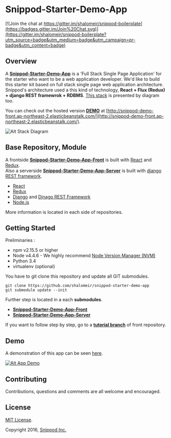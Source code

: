 # **Snippod-Starter-Demo-App**

[![Join the chat at https://gitter.im/shalomeir/snippod-boilerplate](https://badges.gitter.im/Join%20Chat.svg)](https://gitter.im/shalomeir/snippod-boilerplate?utm_source=badge&utm_medium=badge&utm_campaign=pr-badge&utm_content=badge)

## Overview

A [**Snippod-Starter-Demo-App**](https://github.com/shalomeir/snippod-starter-demo-app) is a 'Full Stack Single Page Application' for the starter who want to be a web application developer.
We'd like to build this starter kit based on full stack single page web application architecture.
Snippod's architecture used a this kind of technology, **React + Flux (Redux) + django REST framewrok + RDBMS**.
[This stack](https://drive.google.com/file/d/0B9ltVFRI_UMiSkhkenBGTEdmTUU/view?usp=sharing) is presented by diagram too.

You can check out the hosted version [**DEMO**](http://snippod-demo-front.ap-northeast-2.elasticbeanstalk.com/) at [http://snippod-demo-front.ap-northeast-2.elasticbeanstalk.com/](http://snippod-demo-front.ap-northeast-2.elasticbeanstalk.com/).

![Alt Stack Diagram](https://raw.githubusercontent.com/shalomeir/snippod-starter-demo-app/master/SnippodStarterDemoAppArchitecture.png "Stack Diagram")

## Base Repository, Module

A frontside [**Snippod-Starter-Demo-App-Front**](https://github.com/shalomeir/snippod-starter-demo-app-front) is built with [React](http://facebook.github.io/react/) and [Redux](https://github.com/gaearon/redux).  
Also a serverside [**Snippod-Starter-Demo-App-Server**](https://github.com/shalomeir/snippod-starter-demo-app-server) is built with [django REST framework](http://www.django-rest-framework.org/).

* [React](http://facebook.github.io/react/)
* [Redux](https://github.com/gaearon/redux)
* [Django](https://www.djangoproject.com/) and [Djnago REST Framework](http://www.django-rest-framework.org/)
* [Node.js](https://nodejs.org/en/)

More information is located in each side of repositories.

## Getting Started
Preliminaries :
* npm v2.15.5 or higher
* Node v4.4.6 - We highly recommend [Node Version Manager (NVM)](https://github.com/creationix/nvm)
* Python 3.4
* virtualenv (optional)

You have to git clone this repository and update all GIT submodules.
```
git clone https://github.com/shalomeir/snippod-starter-demo-app
git submodule update --init
```

Further step is located in a each **submodules**.

* [**Snippod-Starter-Demo-App-Front**](https://github.com/shalomeir/snippod-starter-demo-app-front)
* [**Snippod-Starter-Demo-App-Server**](https://github.com/shalomeir/snippod-starter-demo-app-server)

If you want to follow step by step, go to a [**tutorial branch**](https://github.com/shalomeir/snippod-starter-demo-app-front/tree/tutorial) of front repository.

## Demo

A demonstration of this app can be seen [here](http://snippod-demo-front.ap-northeast-2.elasticbeanstalk.com/).

[![Alt App Demo](https://raw.githubusercontent.com/shalomeir/snippod-starter-demo-app-front/master/SnippodStarterDemoApp_Capture_En_160717.png "App Demo")](http://snippod-demo-front.ap-northeast-2.elasticbeanstalk.com/)


## Contributing

Contributions, questions and comments are all welcome and encouraged.

## License
[MIT License](http://opensource.org/licenses/MIT).

Copyright 2016, [Snippod Inc.](http://www.snippod.com/)